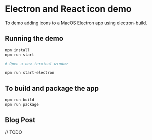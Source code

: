 # Electron and React icon demo

To demo adding icons to a MacOS Electron app using electron-build.

## Running the demo 

```bash
npm install 
npm run start 

# Open a new terminal window

npm run start-electron
```

## To build and package the app

```bash
npm run build
npm run package
```

## Blog Post 
// TODO


